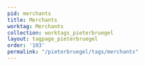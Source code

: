 ```yaml
---
pid: merchants
title: Merchants
worktag: Merchants
collection: worktags_pieterbruegel
layout: tagpage_pieterbruegel
order: '103'
permalink: "/pieterbruegel/tags/merchants"
---
```

